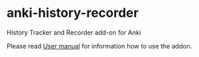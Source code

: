 # anki-history-recorder
History Tracker and Recorder add-on for Anki

Please read [User manual](manual.md) for information how to use the addon.
